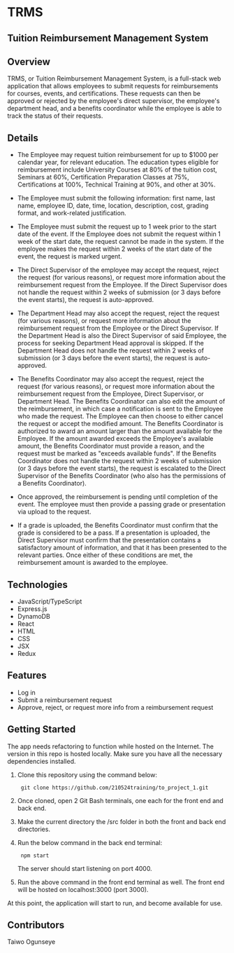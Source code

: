 # TRMS

## Tuition Reimbursement Management System

## Overview

TRMS, or Tuition Reimbursement Management System, is a full-stack web application that allows employees to submit requests for reimbursements for courses, events, and certifications. 
These requests can then be approved or rejected by the employee's direct supervisor, the employee's department head, and a benefits coordinator while the employee is able to track 
the status of their requests.

## Details

- The Employee may request tuition reimbursement for up to $1000 per calendar year, for relevant education. The education types eligible for reimbursement include 
University Courses at 80% of the tuition cost, Seminars at 60%, Certification Preparation Classes at 75%, Certifications at 100%, Technical Training at 90%, and other at 30%.

- The Employee must submit the following information: first name, last name, employee ID, date, time, location, description, cost, grading format, and work-related justification.

- The Employee must submit the request up to 1 week prior to the start date of the event. If the Employee does not submit the request within 1 week of the start date, the request cannot be made
in the system. If the employee makes the request within 2 weeks of the start date of the event, the request is marked urgent. 

- The Direct Supervisor of the employee may accept the request, reject the request (for various reasons), or request more information about the reimbursement 
request from the Employee. If the Direct Supervisor does not handle the request within 2 weeks of submission (or 3 days before the event starts), the request is auto-approved. 

- The Department Head may also accept the request, reject the request (for various reasons), or request more information about the reimbursement 
request from the Employee or the Direct Supervisor. If the Department Head is also the Direct Supervisor of said Employee, the process for seeking Department Head approval 
is skipped.  If the Department Head does not handle the request within 2 weeks of submission (or 3 days before the event starts), the request is auto-approved. 

- The Benefits Coordinator may also accept the request, reject the request (for various reasons), or request more information about the reimbursement request 
from the Employee, Direct Supervisor, or Department Head. The Benefits Coordinator can also edit the amount of the reimbursement, in which case a notification is sent to the Employee who 
made the request. The Employee can then choose to either cancel the request or accept the modified amount. The Benefits Coordinator is authorized to award an amount larger than the amount available
for the Employee. If the amount awarded exceeds the Employee's available amount, the Benefits Coordinator must provide a reason, and the request must be marked as "exceeds available funds". 
If the Benefits Coordinator does not handle the request within 2 weeks of submission (or 3 days before the event starts), the request is escalated to the Direct Supervisor
of the Benefits Coordinator (who also has the permissions of a Benefits Coordinator).

- Once approved, the reimbursement is pending until completion of the event. The employee must then provide a passing grade or presentation via upload to the request.

- If a grade is uploaded, the Benefits Coordinator must confirm that the grade is considered to be a pass. If a presentation is uploaded, the Direct Supervisor must confirm that the presentation 
contains a satisfactory amount of information, and that it has been presented to the relevant parties. Once either of these conditions are met, the reimbursement amount is awarded to the employee.

## Technologies

- JavaScript/TypeScript 
- Express.js 
- DynamoDB 
- React 
- HTML 
- CSS
- JSX
- Redux

## Features
- Log in
- Submit a reimbursement request
- Approve, reject, or request more info from a reimbursement request

## Getting Started

The app needs refactoring to function while hosted on the Internet. The version in this repo is hosted locally. Make sure you have all the necessary dependencies installed.

1) Clone this repository using the command below:

        git clone https://github.com/210524training/to_project_1.git
        
2) Once cloned, open 2 Git Bash terminals, one each for the front end and back end.

3) Make the current directory the /src folder in both the front and back end directories.

4) Run the below command in the back end terminal:
        
        npm start
     
      The server should start listening on port 4000.

5) Run the above command in the front end terminal as well. The front end will be hosted on localhost:3000 (port 3000).

At this point, the application will start to run, and become available for use.

## Contributors

Taiwo Ogunseye

